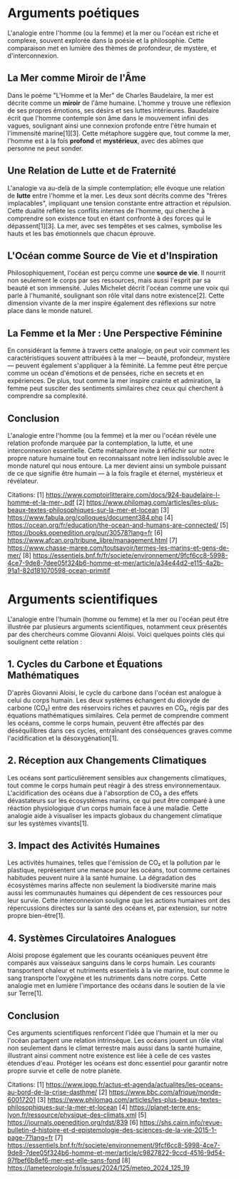 # Arguments poétiques
L'analogie entre l'homme (ou la femme) et la mer ou l'océan est riche et complexe, souvent explorée dans la poésie et la philosophie. Cette comparaison met en lumière des thèmes de profondeur, de mystère, et d'interconnexion.

## **La Mer comme Miroir de l'Âme**

Dans le poème "L'Homme et la Mer" de Charles Baudelaire, la mer est décrite comme un **miroir** de l'âme humaine. L'homme y trouve une réflexion de ses propres émotions, ses désirs et ses luttes intérieures. Baudelaire écrit que l'homme contemple son âme dans le mouvement infini des vagues, soulignant ainsi une connexion profonde entre l'être humain et l'immensité marine[1][3]. Cette métaphore suggère que, tout comme la mer, l'homme est à la fois **profond** et **mystérieux**, avec des abîmes que personne ne peut sonder.

## **Une Relation de Lutte et de Fraternité**

L'analogie va au-delà de la simple contemplation; elle évoque une relation de **lutte** entre l'homme et la mer. Les deux sont décrits comme des "frères implacables", impliquant une tension constante entre attraction et répulsion. Cette dualité reflète les conflits internes de l'homme, qui cherche à comprendre son existence tout en étant confronté à des forces qui le dépassent[1][3]. La mer, avec ses tempêtes et ses calmes, symbolise les hauts et les bas émotionnels que chacun éprouve.

## **L'Océan comme Source de Vie et d'Inspiration**

Philosophiquement, l'océan est perçu comme une **source de vie**. Il nourrit non seulement le corps par ses ressources, mais aussi l'esprit par sa beauté et son immensité. Jules Michelet décrit l'océan comme une voix qui parle à l'humanité, soulignant son rôle vital dans notre existence[2]. Cette dimension vivante de la mer inspire également des réflexions sur notre place dans le monde naturel.

## **La Femme et la Mer : Une Perspective Féminine**

En considérant la femme à travers cette analogie, on peut voir comment les caractéristiques souvent attribuées à la mer — beauté, profondeur, mystère — peuvent également s'appliquer à la féminité. La femme peut être perçue comme un océan d'émotions et de pensées, riche en secrets et en expériences. De plus, tout comme la mer inspire crainte et admiration, la femme peut susciter des sentiments similaires chez ceux qui cherchent à comprendre sa complexité.

## **Conclusion**

L'analogie entre l'homme (ou la femme) et la mer ou l'océan révèle une relation profonde marquée par la contemplation, la lutte, et une interconnexion essentielle. Cette métaphore invite à réfléchir sur notre propre nature humaine tout en reconnaissant notre lien indissoluble avec le monde naturel qui nous entoure. La mer devient ainsi un symbole puissant de ce que signifie être humain — à la fois fragile et éternel, mystérieux et révélateur.

Citations:
[1] https://www.comptoirlitteraire.com/docs/924-baudelaire-l-homme-et-la-mer-.pdf
[2] https://www.philomag.com/articles/les-plus-beaux-textes-philosophiques-sur-la-mer-et-locean
[3] https://www.fabula.org/colloques/document384.php
[4] https://ocean.org/fr/education/the-ocean-and-humans-are-connected/
[5] https://books.openedition.org/pur/30578?lang=fr
[6] https://www.afcan.org/tribune_libre/management.html
[7] https://www.chasse-maree.com/toutsavoir/termes-les-marins-et-gens-de-mer/
[8] https://essentiels.bnf.fr/fr/societe/environnement/9fcf6cc8-5998-4ce7-9de8-7dee05f324b6-homme-et-mer/article/a34e44d2-e115-4a2b-91a1-82d181070598-ocean-primitif


# Arguments scientifiques
L'analogie entre l'humain (homme ou femme) et la mer ou l'océan peut être illustrée par plusieurs arguments scientifiques, notamment ceux présentés par des chercheurs comme Giovanni Aloisi. Voici quelques points clés qui soulignent cette relation :

## **1. Cycles du Carbone et Équations Mathématiques**

D'après Giovanni Aloisi, le cycle du carbone dans l'océan est analogue à celui du corps humain. Les deux systèmes échangent du dioxyde de carbone (CO₂) entre des réservoirs riches et pauvres en CO₂, régis par des équations mathématiques similaires. Cela permet de comprendre comment les océans, comme le corps humain, peuvent être affectés par des déséquilibres dans ces cycles, entraînant des conséquences graves comme l'acidification et la désoxygénation[1].

## **2. Réception aux Changements Climatiques**

Les océans sont particulièrement sensibles aux changements climatiques, tout comme le corps humain peut réagir à des stress environnementaux. L'acidification des océans due à l'absorption de CO₂ a des effets dévastateurs sur les écosystèmes marins, ce qui peut être comparé à une réaction physiologique d'un corps humain face à une maladie. Cette analogie aide à visualiser les impacts globaux du changement climatique sur les systèmes vivants[1].

## **3. Impact des Activités Humaines**

Les activités humaines, telles que l'émission de CO₂ et la pollution par le plastique, représentent une menace pour les océans, tout comme certaines habitudes peuvent nuire à la santé humaine. La dégradation des écosystèmes marins affecte non seulement la biodiversité marine mais aussi les communautés humaines qui dépendent de ces ressources pour leur survie. Cette interconnexion souligne que les actions humaines ont des répercussions directes sur la santé des océans et, par extension, sur notre propre bien-être[1].

## **4. Systèmes Circulatoires Analogues**

Aloisi propose également que les courants océaniques peuvent être comparés aux vaisseaux sanguins dans le corps humain. Les courants transportent chaleur et nutriments essentiels à la vie marine, tout comme le sang transporte l'oxygène et les nutriments dans notre corps. Cette analogie met en lumière l'importance des océans dans le soutien de la vie sur Terre[1].

## **Conclusion**

Ces arguments scientifiques renforcent l'idée que l'humain et la mer ou l'océan partagent une relation intrinsèque. Les océans jouent un rôle vital non seulement dans le climat terrestre mais aussi dans la santé humaine, illustrant ainsi comment notre existence est liée à celle de ces vastes étendues d'eau. Protéger les océans est donc essentiel pour garantir notre propre survie et celle de notre planète.

Citations:
[1] https://www.ipgp.fr/actus-et-agenda/actualites/les-oceans-au-bord-de-la-crise-dasthme/
[2] https://www.bbc.com/afrique/monde-60017201
[3] https://www.philomag.com/articles/les-plus-beaux-textes-philosophiques-sur-la-mer-et-locean
[4] https://planet-terre.ens-lyon.fr/ressource/physique-des-climats.xml
[5] https://journals.openedition.org/rdst/839
[6] https://shs.cairn.info/revue-bulletin-d-histoire-et-d-epistemologie-des-sciences-de-la-vie-2015-1-page-7?lang=fr
[7] https://essentiels.bnf.fr/fr/societe/environnement/9fcf6cc8-5998-4ce7-9de8-7dee05f324b6-homme-et-mer/article/c9827822-9ccd-4516-9d54-97fbef6b8ef6-mer-est-elle-sans-fond
[8] https://lameteorologie.fr/issues/2024/125/meteo_2024_125_19

